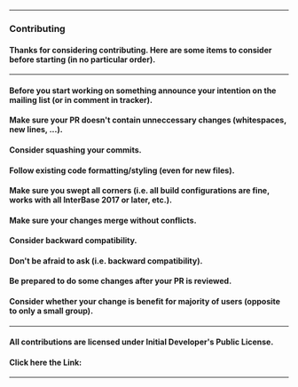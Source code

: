 ----
### Contributing
#### Thanks for considering contributing. Here are some items to consider before starting (in no particular order).
----
#### Before you start working on something announce your intention on the mailing list (or in comment in tracker).
#### Make sure your PR doesn't contain unneccessary changes (whitespaces, new lines, ...).
#### Consider squashing your commits.
#### Follow existing code formatting/styling (even for new files).
#### Make sure you swept all corners (i.e. all build configurations are fine, works with all InterBase 2017 or later, etc.).
#### Make sure your changes merge without conflicts.
#### Consider backward compatibility.
#### Don't be afraid to ask (i.e. backward compatibility).
#### Be prepared to do some changes after your PR is reviewed.
#### Consider whether your change is benefit for majority of users (opposite to only a small group).
----
#### All contributions are licensed under Initial Developer's Public License.
#### Click here the Link:
----
